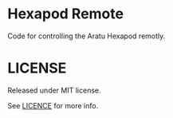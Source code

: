 # Hexapod Remote

Code for controlling the Aratu Hexapod remotly.

# LICENSE

Released under MIT license.

See [LICENCE](LICENSE) for more info.
